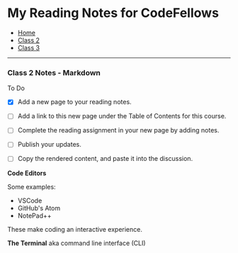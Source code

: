 # My Reading Notes for CodeFellows

- [Home](README.md)
- [Class 2](class2.md)
- [Class 3](class3.md)

---

### Class 2 Notes - Markdown

To Do
- [x] Add a new page to your reading notes.
- [ ] Add a link to this new page under the Table of Contents for this course.
- [ ] Complete the reading assignment in your new page by adding notes.
- [ ] Publish your updates.
- [ ] Copy the rendered content, and paste it into the discussion.


**Code Editors**

Some examples:
- VSCode
- GitHub's Atom
- NotePad++

These make coding an interactive experience. 


**The Terminal** aka command line interface (CLI)



